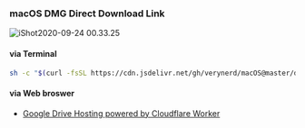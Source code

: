 ### macOS DMG Direct Download Link

![iShot2020-09-24 00.33.25](https://i.imgur.com/NXp15aI.gif)

#### via Terminal
```bash
sh -c "$(curl -fsSL https://cdn.jsdelivr.net/gh/verynerd/macOS@master/dlOS.sh)"
```

#### via Web broswer 
* [Google Drive Hosting powered by Cloudflare Worker](https://drive.verynerd.info/macOS%20OS/)


